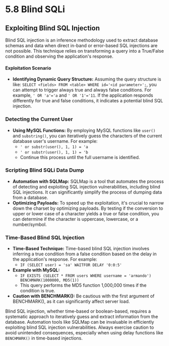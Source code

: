 # 5.8 Blind SQLi

## Exploiting Blind SQL Injection

Blind SQL injection is an inference methodology used to extract database schemas and data when direct in-band or error-based SQL injections are not possible. This technique relies on transforming a query into a True/False condition and observing the application's response.

#### **Exploitation Scenario**

* **Identifying Dynamic Query Structure:** Assuming the query structure is like: `SELECT <fields> FROM <table> WHERE id='<id parameter>';`, you can attempt to trigger always true and always false conditions. For example, `' OR 'a'='a` and `' OR '1'='11`. If the application responds differently for true and false conditions, it indicates a potential blind SQL injection.

### **Detecting the Current User**

* **Using MySQL Functions:** By employing MySQL functions like `user()` and `substring()`, you can iteratively guess the characters of the current database user's username. For example:
  * `' or substr(user(), 1, 1) = 'a`
  * `' or substr(user(), 1, 1) = 'b`
  * Continue this process until the full username is identified.

### **Scripting Blind SQLi Data Dump**

* **Automation with SQLMap:** SQLMap is a tool that automates the process of detecting and exploiting SQL injection vulnerabilities, including blind SQL injections. It can significantly simplify the process of dumping data from a database.
* **Optimizing Payloads:** To speed up the exploitation, it's crucial to narrow down the charset by optimizing payloads. By testing if the conversion to upper or lower case of a character yields a true or false condition, you can determine if the character is uppercase, lowercase, or a number/symbol.

### **Time-Based Blind SQL Injection**

* **Time-Based Technique:** Time-based blind SQL injection involves inferring a true condition from a false condition based on the delay in the application's response. For example:
  * `IF (SELECT user) = 'sa' WAITFOR DELAY '0:0:5'`
* **Example with MySQL:**
  * `IF EXISTS (SELECT * FROM users WHERE username = 'armando') BENCHMARK(1000000, MD5(1))`
  * This query performs the MD5 function 1,000,000 times if the condition is true.
* **Caution with BENCHMARK():** Be cautious with the first argument of BENCHMARK(), as it can significantly affect server load.

Blind SQL injection, whether time-based or boolean-based, requires a systematic approach to iteratively guess and extract information from the database. Automation tools like SQLMap can be invaluable in efficiently exploiting blind SQL injection vulnerabilities. Always exercise caution to avoid unintended consequences, especially when using delay functions like `BENCHMARK()` in time-based injections.
